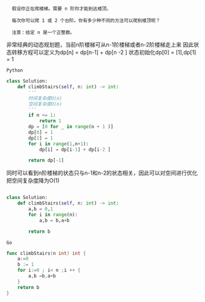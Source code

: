       假设你正在爬楼梯。需要 n 阶你才能到达楼顶。

      每次你可以爬 1 或 2 个台阶。你有多少种不同的方法可以爬到楼顶呢？

      注意：给定 n 是一个正整数。
      
非常经典的动态规划题，当前n阶楼梯可从n-1阶楼梯或者n-2阶楼梯走上来
因此状态转移方程可以定义为dp[n] = dp[n-1] + dp[n -2 ]
状态初始化dp[0] = [1],dp[1] = 1 

`Python`

``` python 
class Solution:
    def climbStairs(self, n: int) -> int:
        '''
        时间复杂度O(n)
        空间复杂度O(n)
        '''
        if n <= 1:
            return 1
        dp = [0 for _ in range(n + 1 )]
        dp[0] = 1
        dp[1] = 1
        for i in range(1,n+1):
            dp[i] = dp[i-1] + dp[i-2 ]

        return dp[-1]
```




同时可以看到n阶楼梯的状态只与n-1和n-2的状态相关，因此可以对空间进行优化
把空间复杂度降为O(1)
```python 

class Solution:
    def climbStairs(self, n: int) -> int:
        a,b = 0,1
        for i in range(n):
            a,b = b,a+b 

        return b
```



`Go`

```go
func climbStairs(n int) int {
    a:=0
    b := 1 
    for i:=0 ; i< n ;i ++ {
        a,b =b,a+b
    }
    return b
}

```
